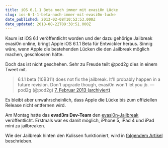 ```yaml
---
title: iOS 6.1.1 Beta noch immer mit evasi0n Lücke
slug: ios-6-1-1-beta-noch-immer-mit-evasi0n-lucke
date_published: 2013-02-08T10:52:53.000Z
date_updated: 2018-08-22T09:38:51.000Z
---
```


Kaum ist iOS 6.1 veröffentlicht worden und der dazu gehörige Jailbreak evasi0n online, bringt Apple iOS 6.1.1 Beta für Entwickler heraus. Sinnig wäre, wenn Apple die bestehenden Lücken die den Jailbreak möglich machen, geschlossen hätte. 

Doch das ist nicht geschehen. Sehr zu Freude teilt @pod2g dies in einem Tweet mit.

> 6.1.1 beta (10B311) does not fix the jailbreak. It'll probably happen in a future revision. Don't upgrade though, evasi0n won't let you jb.
> — pod2g (@pod2g) [7. Februar 2013 (archiviert)](http://web.archive.org/web/20130704060508/https://twitter.com/pod2g/status/299486014655823872)

Es bleibt aber unwahrscheinlich, dass Apple die Lücke bis zum offiziellen Release nicht entfernen wird.

Am Montag hatte das **evad3rs Dev-Team** den [evasi0n-Jailbreak](__GHOST_URL__/untethered-jailbreak-ios-6-1-anleitung-iphone-5-4s-4-3gs-evasi0n/) veröffentlicht. Erstmals war es damit möglich, iPhone 5, iPad 4 und iPad mini zu jailbreaken.

Wie der Jailbreak hinten den Kulissen funktioniert, wird in [folgendem Artikel](__GHOST_URL__/octopress/blog/2013/02/05/wie-funktioniert-evasi0n/) beschrieben.

